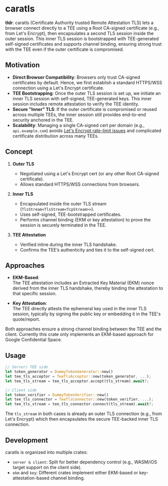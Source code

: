 # caratls

**tldr**: caratls (Certificate Authority trusted Remote Attestation TLS) lets a browser connect directly to a TEE using a Root CA-signed certificate (e.g., from Let's Encrypt), then encapsulates a second TLS session inside the outer session. This inner TLS session is bootstrapped with TEE-generated self-signed certificates and supports channel binding, ensuring strong trust with the TEE even if the outer certificate is compromised.

## Motivation

- **Direct Browser Compatibility**: Browsers only trust CA-signed certificates by default. Hence, we first establish a standard HTTPS/WSS connection using a Let's Encrypt certificate.
- **TEE Bootstrapping**: Once the outer TLS session is set up, we initiate an inner TLS session with self-signed, TEE-generated keys. This inner session includes remote attestation to verify the TEE identity.
- **Secure "Inner" TLS**: If the outer certificate is compromised or reused across multiple TEEs, the inner session still provides end-to-end security anchored in the TEE.
- **Scalability**: Managing a single CA-signed cert per domain (e.g., `api.example.com`) avoids [Let's Encrypt rate-limit issues](https://letsencrypt.org/docs/rate-limits/) and complicated certificate distribution across many TEEs.


## Concept

1. **Outer TLS**  
   - Negotiated using a Let's Encrypt cert (or any other Root CA-signed certificate).  
   - Allows standard HTTPS/WSS connections from browsers.

2. **Inner TLS**  
   - Encapsulated inside the outer TLS stream (`TlsStream<TlsStream<TcpStream>>`).  
   - Uses self-signed, TEE-bootstrapped certificates.  
   - Performs channel binding (EKM or key attestation) to prove the session is securely terminated in the TEE.

3. **TEE Attestation**  
   - Verified inline during the inner TLS handshake.  
   - Confirms the TEE’s authenticity and ties it to the self-signed cert.


## Approaches

- **EKM-Based**:  
  The TEE attestation includes an Extracted Key Material (EKM) nonce derived from the inner TLS handshake, thereby binding the attestation to that specific session.

- **Key Attestation**:  
  The TEE directly attests the ephemeral key used in the inner TLS session, typically by signing the public key or embedding it in the TEE's quote/report.

Both approaches ensure a strong channel binding between the TEE and the client.
Currently this crate only implements an EKM-based approach for Google Confidential Space.


## Usage

```rust
// Server/ TEE side
let token_generator = DummyTokenGenerator::new()
let tee_tls_acceptor = TeeTlsAcceptor::new(token_generator, ...);
let tee_tls_stream = tee_tls_acceptor.accept(tls_stream).await?;

// Client side
let token_verifier = DummyTokenVerifier::new()
let tee_tls_connector = TeeTlsConnector::new(token_verifier, ...);
let tee_tls_stream = tee_tls_connector.connect(tls_stream).await?;
```

The `tls_stream` in both cases is already an outer TLS connection (e.g., from Let's Encrypt) which then encapsulates the secure TEE-backed inner TLS connection.


## Development

caratls is organized into multiple crates:

* `server & client`: Split for better dependency control (e.g., WASM/iOS target support on the client side).
* `ekm` and `key`: Different crates implement either EKM-based or key-attestation-based channel binding.
